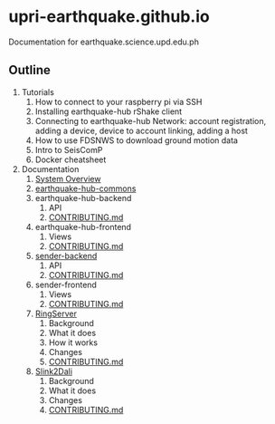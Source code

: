# upri-earthquake.github.io
Documentation for earthquake.science.upd.edu.ph

## Outline
1. Tutorials
    1. How to connect to your raspberry pi via SSH
    2. Installing earthquake-hub rShake client
    3. Connecting to earthquake-hub Network: account registration, adding a device, device to account linking, adding a host
    4. How to use FDSNWS to download ground motion data
    5. Intro to SeisComP
    6. Docker cheatsheet
2. Documentation
    1. [System Overview](https://upri-earthquake.github.io/system-overview)
    2. [earthquake-hub-commons](https://upri-earthquake.github.io/ehub-commons)
    3. earthquake-hub-backend
        1. API
        2. [CONTRIBUTING.md](http://Contributing.md)
    4. earthquake-hub-frontend
        1. Views
        2. [CONTRIBUTING.md](http://contributing.md)
    5. [sender-backend](https://upri-earthquake.github.io/sender-backend)
        1. API
        2. [CONTRIBUTING.md](http://contributing.md)
    6. sender-frontend
        1. Views
        2. [CONTRIBUTING.md](http://contributing.md)
    7. [RingServer](https://upri-earthquake.github.io/ringserver)
        1. Background
        2. What it does
        3. How it works
        4. Changes 
        5. [CONTRIBUTING.md](http://CONTRIBUTING.md)
    8. [Slink2Dali](https://upri-earthquake.github.io/slink2dali)
        1. Background
        2. What it does
        4. Changes 
        5. [CONTRIBUTING.md](http://CONTRIBUTING.md)
